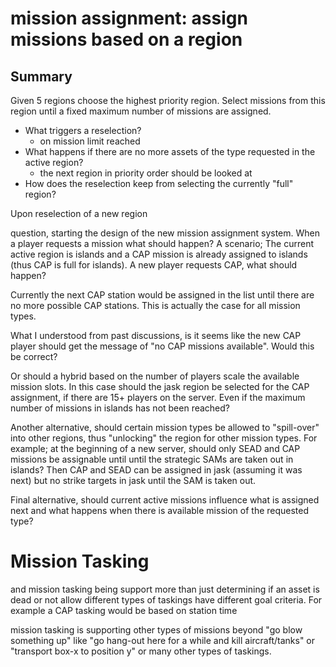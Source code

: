 # mission assignment: assign missions based on a region

## Summary

Given 5 regions choose the highest priority region. Select missions from this region until a fixed maximum number of missions are assigned.

 * What triggers a reselection?
   - on mission limit reached
 * What happens if there are no more assets of the type requested in the active region?
   - the next region in priority order should be looked at
 * How does the reselection keep from selecting the currently "full" region?


Upon reselection of a new region





 question, starting the design of the new mission assignment system. When a player requests a mission what should happen? A scenario; The current active region is islands and a CAP mission is already assigned to islands (thus CAP is full for islands). A new player requests CAP, what should happen?

Currently the next CAP station would be assigned in the list until there are no more possible CAP stations. This is actually the case for all mission types.

What I understood from past discussions, is it seems like the new CAP player should get the message of "no CAP missions available". Would this be correct?

Or should a hybrid based on the number of players scale the available mission slots. In this case should the jask region be selected for the CAP assignment, if there are 15+ players on the server. Even if the maximum number of missions in islands has not been reached?

Another alternative, should certain mission types be allowed to "spill-over" into other regions, thus "unlocking" the region for other mission types. For example; at the beginning of a new server, should only SEAD and CAP missions be assignable until until the strategic SAMs are taken out in islands? Then CAP and SEAD can be assigned in jask (assuming it was next) but no strike targets in jask until the SAM is taken out.

Final alternative, should current active missions influence what is assigned next and what happens when there is available mission of the requested type?













# Mission Tasking

 and mission tasking being support more than just determining if an asset is dead or not allow different types of taskings have different goal criteria. For example a CAP tasking would be based on station time

mission tasking is supporting other types of missions beyond "go blow something up"  like "go hang-out here for a while and kill aircraft/tanks" or "transport box-x to position y" or many other types of taskings.

